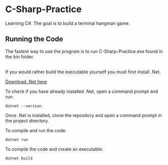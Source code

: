 # C-Sharp-Practice

Learning C#. The goal is to build a terminal hangman game.

## Running the Code

The fastest way to use the program is to run C-Sharp-Practice.exe found in the bin folder.
<br>

</br>
If you would rather build the executable yourself you must first install .Net.

[Download .Net here](URL "https://dotnet.microsoft.com/en-us/download")

To check if you have already installed .Net, open a command prompt and run:

```
dotnet --version
```

Once .Net is installed, clone the repository and open a command prompt in the project directory.

To compile and run the code:

```
dotnet run
```

To compile the code and create an executable:

```
dotnet build
```
